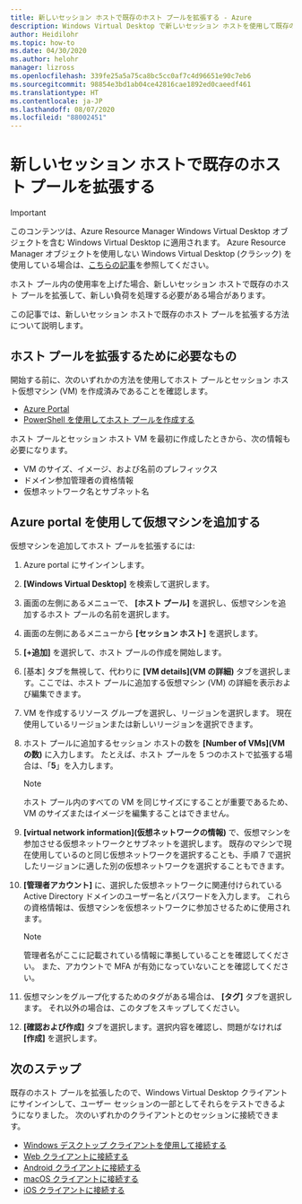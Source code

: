```yaml
---
title: 新しいセッション ホストで既存のホスト プールを拡張する - Azure
description: Windows Virtual Desktop で新しいセッション ホストを使用して既存のホスト プールを拡張する方法。
author: Heidilohr
ms.topic: how-to
ms.date: 04/30/2020
ms.author: helohr
manager: lizross
ms.openlocfilehash: 339fe25a5a75ca8bc5cc0af7c4d96651e90c7eb6
ms.sourcegitcommit: 98854e3bd1ab04ce42816cae1892ed0caeedf461
ms.translationtype: HT
ms.contentlocale: ja-JP
ms.lasthandoff: 08/07/2020
ms.locfileid: "88002451"
---
```

# <a name="expand-an-existing-host-pool-with-new-session-hosts"></a>新しいセッション ホストで既存のホスト プールを拡張する

>[!IMPORTANT]
>このコンテンツは、Azure Resource Manager Windows Virtual Desktop オブジェクトを含む Windows Virtual Desktop に適用されます。 Azure Resource Manager オブジェクトを使用しない Windows Virtual Desktop (クラシック) を使用している場合は、[こちらの記事](./virtual-desktop-fall-2019/expand-existing-host-pool-2019.md)を参照してください。

ホスト プール内の使用率を上げた場合、新しいセッション ホストで既存のホスト プールを拡張して、新しい負荷を処理する必要がある場合があります。

この記事では、新しいセッション ホストで既存のホスト プールを拡張する方法について説明します。

## <a name="what-you-need-to-expand-the-host-pool"></a>ホスト プールを拡張するために必要なもの

開始する前に、次のいずれかの方法を使用してホスト プールとセッション ホスト仮想マシン (VM) を作成済みであることを確認します。

- [Azure Portal](./create-host-pools-azure-marketplace.md)
- [PowerShell を使用してホスト プールを作成する](./create-host-pools-powershell.md)

ホスト プールとセッション ホスト VM を最初に作成したときから、次の情報も必要になります。

- VM のサイズ、イメージ、および名前のプレフィックス
- ドメイン参加管理者の資格情報
- 仮想ネットワーク名とサブネット名

## <a name="add-virtual-machines-with-the-azure-portal"></a>Azure portal を使用して仮想マシンを追加する

仮想マシンを追加してホスト プールを拡張するには:

1. Azure portal にサインインします。

2. **[Windows Virtual Desktop]** を検索して選択します。

3. 画面の左側にあるメニューで、 **[ホスト プール]** を選択し、仮想マシンを追加するホスト プールの名前を選択します。

4. 画面の左側にあるメニューから **[セッション ホスト]** を選択します。

5. **[+追加]** を選択して、ホスト プールの作成を開始します。

6. [基本] タブを無視して、代わりに **[VM details]\(VM の詳細\)** タブを選択します。ここでは、ホスト プールに追加する仮想マシン (VM) の詳細を表示および編集できます。

7. VM を作成するリソース グループを選択し、リージョンを選択します。 現在使用しているリージョンまたは新しいリージョンを選択できます。

8. ホスト プールに追加するセッション ホストの数を **[Number of VMs]\(VM の数\)** に入力します。 たとえば、ホスト プールを 5 つのホストで拡張する場合は、「**5**」を入力します。

    >[!NOTE]
    >ホスト プール内のすべての VM を同じサイズにすることが重要であるため、VM のサイズまたはイメージを編集することはできません。

9. **[virtual network information]\(仮想ネットワークの情報\)** で、仮想マシンを参加させる仮想ネットワークとサブネットを選択します。 既存のマシンで現在使用しているのと同じ仮想ネットワークを選択することも、手順 7 で選択したリージョンに適した別の仮想ネットワークを選択することもできます。

10. **[管理者アカウント]** に、選択した仮想ネットワークに関連付けられている Active Directory ドメインのユーザー名とパスワードを入力します。 これらの資格情報は、仮想マシンを仮想ネットワークに参加させるために使用されます。

      >[!NOTE]
      >管理者名がここに記載されている情報に準拠していることを確認してください。 また、アカウントで MFA が有効になっていないことを確認してください。

11. 仮想マシンをグループ化するためのタグがある場合は、 **[タグ]** タブを選択します。 それ以外の場合は、このタブをスキップしてください。

12. **[確認および作成]** タブを選択します。選択内容を確認し、問題がなければ **[作成]** を選択します。

## <a name="next-steps"></a>次のステップ

既存のホスト プールを拡張したので、Windows Virtual Desktop クライアントにサインインして、ユーザー セッションの一部としてそれらをテストできるようになりました。 次のいずれかのクライアントとのセッションに接続できます。

- [Windows デスクトップ クライアントを使用して接続する](./connect-windows-7-10.md)
- [Web クライアントに接続する](./connect-web.md)
- [Android クライアントに接続する](./connect-android.md)
- [macOS クライアントに接続する](./connect-macos.md)
- [iOS クライアントに接続する](./connect-ios.md)

